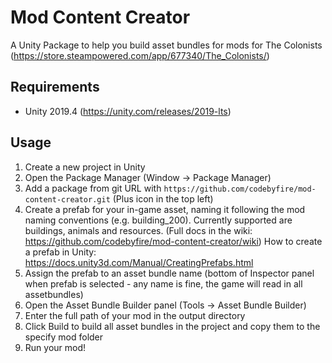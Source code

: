 # Mod Content Creator

A Unity Package to help you build asset bundles for mods for The Colonists (https://store.steampowered.com/app/677340/The_Colonists/)

## Requirements

* Unity 2019.4 (https://unity.com/releases/2019-lts)

## Usage

1. Create a new project in Unity
1. Open the Package Manager (Window -> Package Manager)
1. Add a package from git URL with `https://github.com/codebyfire/mod-content-creator.git` (Plus icon in the top left)
1. Create a prefab for your in-game asset, naming it following the mod naming conventions (e.g. building_200). Currently supported are buildings, animals and resources. (Full docs in the wiki: https://github.com/codebyfire/mod-content-creator/wiki) How to create a prefab in Unity: https://docs.unity3d.com/Manual/CreatingPrefabs.html
1. Assign the prefab to an asset bundle name (bottom of Inspector panel when prefab is selected - any name is fine, the game will read in all assetbundles)
1. Open the Asset Bundle Builder panel (Tools -> Asset Bundle Builder)
1. Enter the full path of your mod in the output directory
1. Click Build to build all asset bundles in the project and copy them to the specify mod folder
1. Run your mod!
